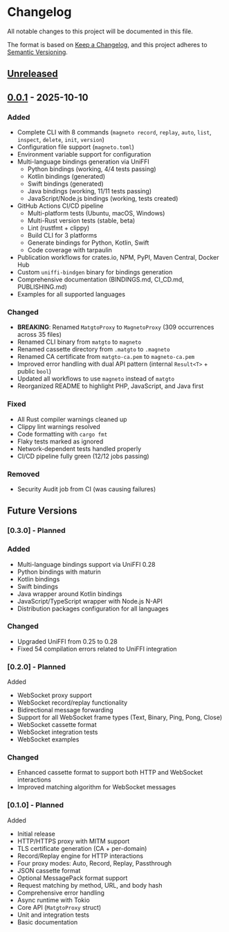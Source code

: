 # Changelog

All notable changes to this project will be documented in this file.

The format is based on [Keep a Changelog](https://keepachangelog.com/en/1.0.0/),
and this project adheres to [Semantic Versioning](https://semver.org/spec/v2.0.0.html).

## [Unreleased]

## [0.0.1] - 2025-10-10

### Added
- Complete CLI with 8 commands (`magneto record`, `replay`, `auto`, `list`, `inspect`, `delete`, `init`, `version`)
- Configuration file support (`magneto.toml`)
- Environment variable support for configuration
- Multi-language bindings generation via UniFFI
  - Python bindings (working, 4/4 tests passing)
  - Kotlin bindings (generated)
  - Swift bindings (generated)
  - Java bindings (working, 11/11 tests passing)
  - JavaScript/Node.js bindings (working, tests created)
- GitHub Actions CI/CD pipeline
  - Multi-platform tests (Ubuntu, macOS, Windows)
  - Multi-Rust version tests (stable, beta)
  - Lint (rustfmt + clippy)
  - Build CLI for 3 platforms
  - Generate bindings for Python, Kotlin, Swift
  - Code coverage with tarpaulin
- Publication workflows for crates.io, NPM, PyPI, Maven Central, Docker Hub
- Custom `uniffi-bindgen` binary for bindings generation
- Comprehensive documentation (BINDINGS.md, CI_CD.md, PUBLISHING.md)
- Examples for all supported languages

### Changed
- **BREAKING**: Renamed `MatgtoProxy` to `MagnetoProxy` (309 occurrences across 35 files)
- Renamed CLI binary from `matgto` to `magneto`
- Renamed cassette directory from `.matgto` to `.magneto`
- Renamed CA certificate from `matgto-ca.pem` to `magneto-ca.pem`
- Improved error handling with dual API pattern (internal `Result<T>` + public `bool`)
- Updated all workflows to use `magneto` instead of `matgto`
- Reorganized README to highlight PHP, JavaScript, and Java first

### Fixed
- All Rust compiler warnings cleaned up
- Clippy lint warnings resolved
- Code formatting with `cargo fmt`
- Flaky tests marked as ignored
- Network-dependent tests handled properly
- CI/CD pipeline fully green (12/12 jobs passing)

### Removed
- Security Audit job from CI (was causing failures)

## Future Versions

### [0.3.0] - Planned

### Added
- Multi-language bindings support via UniFFI 0.28
- Python bindings with maturin
- Kotlin bindings
- Swift bindings
- Java wrapper around Kotlin bindings
- JavaScript/TypeScript wrapper with Node.js N-API
- Distribution packages configuration for all languages

### Changed
- Upgraded UniFFI from 0.25 to 0.28
- Fixed 54 compilation errors related to UniFFI integration

### [0.2.0] - Planned

Added
- WebSocket proxy support
- WebSocket record/replay functionality
- Bidirectional message forwarding
- Support for all WebSocket frame types (Text, Binary, Ping, Pong, Close)
- WebSocket cassette format
- WebSocket integration tests
- WebSocket examples

### Changed
- Enhanced cassette format to support both HTTP and WebSocket interactions
- Improved matching algorithm for WebSocket messages

### [0.1.0] - Planned

Added
- Initial release
- HTTP/HTTPS proxy with MITM support
- TLS certificate generation (CA + per-domain)
- Record/Replay engine for HTTP interactions
- Four proxy modes: Auto, Record, Replay, Passthrough
- JSON cassette format
- Optional MessagePack format support
- Request matching by method, URL, and body hash
- Comprehensive error handling
- Async runtime with Tokio
- Core API (`MatgtoProxy` struct)
- Unit and integration tests
- Basic documentation

[Unreleased]: https://github.com/taciclei/magneto-serge/compare/v0.0.1...HEAD
[0.0.1]: https://github.com/taciclei/magneto-serge/releases/tag/v0.0.1
